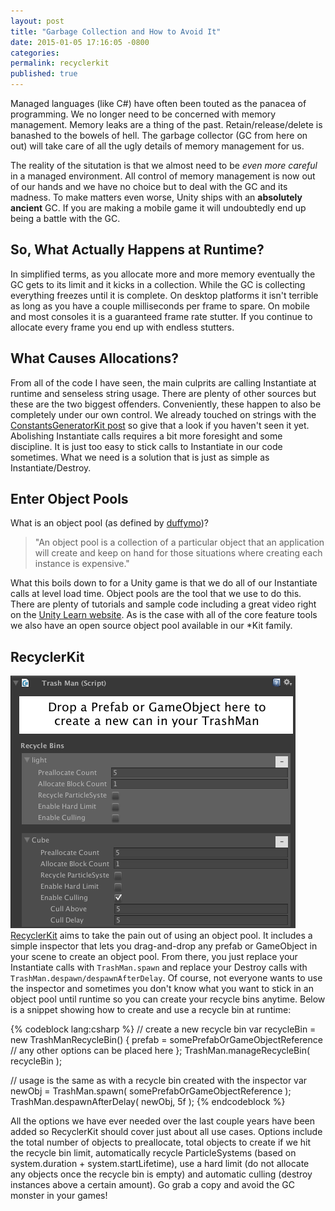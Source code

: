 ```yaml
---
layout: post
title: "Garbage Collection and How to Avoid It"
date: 2015-01-05 17:16:05 -0800
categories:
permalink: recyclerkit
published: true
---
```



Managed languages (like C#) have often been touted as the panacea of programming. We no longer need to be concerned with memory management. Memory leaks are a thing of the past. Retain/release/delete is banashed to the bowels of hell. The garbage collector (GC from here on out) will take care of all the ugly details of memory management for us.

<!-- more -->

The reality of the situtation is that we almost need to be _even more careful_ in a managed environment. All control of memory management is now out of our hands and we have no choice but to deal with the GC and its madness. To make matters even worse, Unity ships with an **absolutely ancient** GC. If you are making a mobile game it will undoubtedly end up being a battle with the GC.


## So, What Actually Happens at Runtime?

In simplified terms, as you allocate more and more memory eventually the GC gets to its limit and it kicks in a collection. While the GC is collecting everything freezes until it is complete. On desktop platforms it isn't terrible as long as you have a couple milliseconds per frame to spare. On mobile and most consoles it is a guaranteed frame rate stutter. If you continue to allocate every frame you end up with endless stutters.


## What Causes Allocations?

From all of the code I have seen, the main culprits are calling Instantiate at runtime and senseless string usage. There are plenty of other sources but these are the two biggest offenders. Conveniently, these happen to also be completely under our own control. We already touched on strings with the [ConstantsGeneratorKit post](/constants-generator-kit/) so give that a look if you haven't seen it yet. Abolishing Instantiate calls requires a bit more foresight and some discipline. It is just too easy to stick calls to Instantiate in our code sometimes. What we need is a solution that is just as simple as Instantiate/Destroy.


## Enter Object Pools

What is an object pool (as defined by [duffymo](http://stackoverflow.com/users/37213/duffymo))?
> "An object pool is a collection of a particular object that an application will create and keep on hand for those situations where creating each instance is expensive."

What this boils down to for a Unity game is that we do all of our Instantiate calls at level load time. Object pools are the tool that we use to do this. There are plenty of tutorials and sample code including a great video right on the [Unity Learn website](http://unity3d.com/learn/tutorials/modules/beginner/live-training-archive/object-pooling). As is the case with all of the core feature tools we also have an open source object pool available in our *Kit family.


## RecyclerKit

![](/images/posts/garbageCollector/RecyclerKitInspector.png) [RecyclerKit](https://github.com/prime31/RecyclerKit) aims to take the pain out of using an object pool. It includes a simple inspector that lets you drag-and-drop any prefab or GameObject in your scene to create an object pool. From there, you just replace your Instantiate calls with `TrashMan.spawn` and replace your Destroy calls with `TrashMan.despawn/despawnAfterDelay`. Of course, not everyone wants to use the inspector and sometimes you don't know what you want to stick in an object pool until runtime so you can create your recycle bins anytime. Below is a snippet showing how to create and use a recycle bin at runtime:

{% codeblock lang:csharp %}
// create a new recycle bin
var recycleBin = new TrashManRecycleBin()
{
    prefab = somePrefabOrGameObjectReference
    // any other options can be placed here
};
TrashMan.manageRecycleBin( recycleBin );

// usage is the same as with a recycle bin created with the inspector
var newObj = TrashMan.spawn( somePrefabOrGameObjectReference );
TrashMan.despawnAfterDelay( newObj, 5f );
{% endcodeblock %}


All the options we have ever needed over the last couple years have been added so RecyclerKit should cover just about all use cases. Options include the total number of objects to preallocate, total objects to create if we hit the recycle bin limit, automatically recycle ParticleSystems (based on system.duration + system.startLifetime), use a hard limit (do not allocate any objects once the recycle bin is empty) and automatic culling (destroy instances above a certain amount). Go grab a copy and avoid the GC monster in your games!
